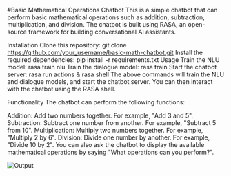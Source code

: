 

#Basic Mathematical Operations Chatbot
This is a simple chatbot that can perform basic mathematical operations such as addition, subtraction, multiplication, and division. The chatbot is built using RASA, an open-source framework for building conversational AI assistants.

Installation
Clone this repository: git clone https://github.com/your_username/basic-math-chatbot.git
Install the required dependencies: pip install -r requirements.txt
Usage
Train the NLU model: rasa train nlu
Train the dialogue model: rasa train
Start the chatbot server: rasa run actions & rasa shell
The above commands will train the NLU and dialogue models, and start the chatbot server. You can then interact with the chatbot using the RASA shell.

Functionality
The chatbot can perform the following functions:

Addition: Add two numbers together. For example, "Add 3 and 5".
Subtraction: Subtract one number from another. For example, "Subtract 5 from 10".
Multiplication: Multiply two numbers together. For example, "Multiply 2 by 6".
Division: Divide one number by another. For example, "Divide 10 by 2".
You can also ask the chatbot to display the available mathematical operations by saying "What operations can you perform?".


![Output](https://user-images.githubusercontent.com/73024645/221766084-0d82abf8-c534-423e-becd-b5ca3b86cc59.jpg)
